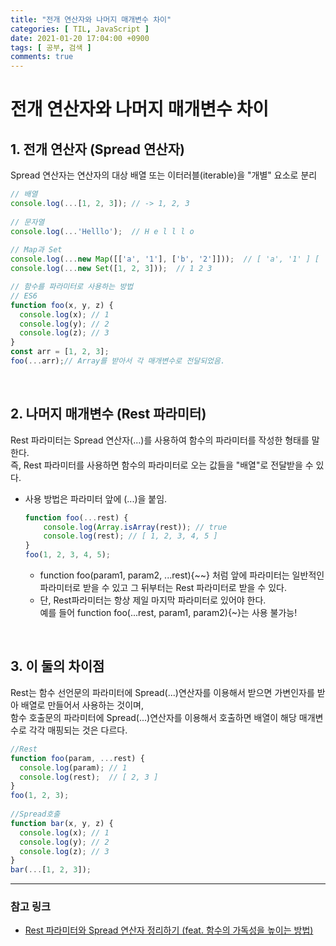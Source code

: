 ```yaml
---
title: "전개 연산자와 나머지 매개변수 차이"
categories: [ TIL, JavaScript ]
date: 2021-01-20 17:04:00 +0900
tags: [ 공부, 검색 ]
comments: true
---
```


# 전개 연산자와 나머지 매개변수 차이

## 1. 전개 연산자 (Spread 연산자)
Spread 연산자는 연산자의 대상 배열 또는 이터러블(iterable)을 "개별" 요소로 분리
```js
// 배열
console.log(...[1, 2, 3]); // -> 1, 2, 3
 
// 문자열
console.log(...'Helllo');  // H e l l l o
 
// Map과 Set
console.log(...new Map([['a', '1'], ['b', '2']]));  // [ 'a', '1' ] [ 'b', '2' ]
console.log(...new Set([1, 2, 3]));  // 1 2 3
```
```js
// 함수를 파라미터로 사용하는 방법
// ES6
function foo(x, y, z) {
  console.log(x); // 1
  console.log(y); // 2
  console.log(z); // 3
}
const arr = [1, 2, 3];
foo(...arr);// Array를 받아서 각 매개변수로 전달되었음.
```

<br/>

## 2. 나머지 매개변수 (Rest 파라미터)
Rest 파라미터는 Spread 연산자(...)를 사용하여 함수의 파라미터를 작성한 형태를 말한다.   
즉, Rest 파라미터를 사용하면 함수의 파라미터로 오는 값들을 "배열"로 전달받을 수 있다.
- 사용 방법은 파라미터 앞에 (...)을 붙임.
    ```js
    function foo(...rest) {
        console.log(Array.isArray(rest)); // true
        console.log(rest); // [ 1, 2, 3, 4, 5 ]
    }
    foo(1, 2, 3, 4, 5);
    ```
    - function foo(param1, param2, ...rest){~~} 처럼 앞에 파라미터는 일반적인 파라미터로 받을 수 있고 그 뒤부터는 Rest 파라미터로 받을 수 있다.
    - 단, Rest파라미터는 항상 제일 마지막 파라미터로 있어야 한다.   
        예를 들어 function foo(...rest, param1, param2){~}는 사용 불가능!

<br/>

## 3. 이 둘의 차이점
Rest는 함수 선언문의 파라미터에 Spread(...)연산자를 이용해서 받으면 가변인자를 받아 배열로 만들어서 사용하는 것이며,   
함수 호출문의 파라미터에 Spread(...)연산자를 이용해서 호출하면 배열이 해당 매개변수로 각각 매핑되는 것은 다르다.
```js
//Rest
function foo(param, ...rest) {
  console.log(param); // 1
  console.log(rest);  // [ 2, 3 ]
}
foo(1, 2, 3);
 
//Spread호출
function bar(x, y, z) {
  console.log(x); // 1
  console.log(y); // 2
  console.log(z); // 3
}
bar(...[1, 2, 3]);
```

<hr/>

### **참고 링크**
- [Rest 파라미터와 Spread 연산자 정리하기 (feat. 함수의 가독성을 높이는 방법)](https://jeong-pro.tistory.com/117)
